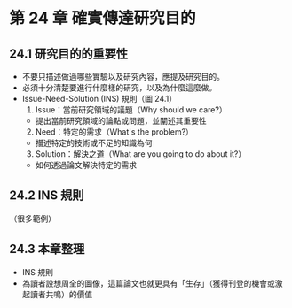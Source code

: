 # 第 24 章 確實傳達研究目的

## 24.1 研究目的的重要性

* 不要只描述做過哪些實驗以及研究內容，應提及研究目的。
* 必須十分清楚要進行什麼樣的研究，以及為什麼這麼做。
* Issue-Need-Solution (INS) 規則（圖 24.1）
  1. Issue：當前研究領域的議題（Why should we care?）
    * 提出當前研究領域的論點或問題，並闡述其重要性
  2. Need：特定的需求（What's the problem?）
    * 描述特定的技術或不足的知識為何
  3. Solution：解決之道（What are you going to do about it?）
    * 如何透過論文解決特定的需求

## 24.2 INS 規則

（很多範例）

## 24.3 本章整理

* INS 規則
* 為讀者設想周全的圖像，這篇論文也就更具有「生存」（獲得刊登的機會或激起讀者共鳴）的價值

